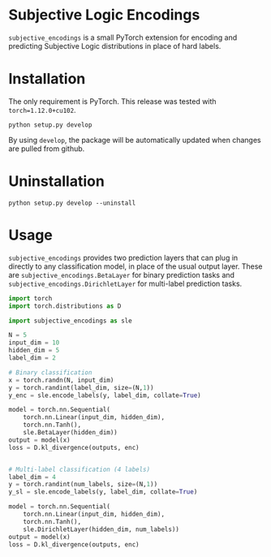 # Subjective Logic Encodings

`subjective_encodings` is a small PyTorch extension for encoding and predicting Subjective Logic distributions in place of
hard labels.

# Installation

The only requirement is PyTorch. This release was tested with `torch=1.12.0+cu102`.

```
python setup.py develop
```

By using `develop`, the package will be automatically updated when changes are pulled from github.


# Uninstallation

```
python setup.py develop --uninstall
```


# Usage

`subjective_encodings` provides two prediction layers that can plug in directly to any classification model, in place of the usual
output layer. These are `subjective_encodings.BetaLayer` for binary prediction tasks and `subjective_encodings.DirichletLayer` for 
multi-label prediction tasks. 

```python
import torch
import torch.distributions as D

import subjective_encodings as sle

N = 5
input_dim = 10
hidden_dim = 5
label_dim = 2

# Binary classification
x = torch.randn(N, input_dim)
y = torch.randint(label_dim, size=(N,1))
y_enc = sle.encode_labels(y, label_dim, collate=True)

model = torch.nn.Sequential(
	torch.nn.Linear(input_dim, hidden_dim),
	torch.nn.Tanh(),
	sle.BetaLayer(hidden_dim))
output = model(x)
loss = D.kl_divergence(outputs, enc)


# Multi-label classification (4 labels)
label_dim = 4
y = torch.randint(num_labels, size=(N,1))
y_sl = sle.encode_labels(y, label_dim, collate=True)

model = torch.nn.Sequential(
	torch.nn.Linear(input_dim, hidden_dim),
	torch.nn.Tanh(),
	sle.DirichletLayer(hidden_dim, num_labels))
output = model(x)
loss = D.kl_divergence(outputs, enc)
```
